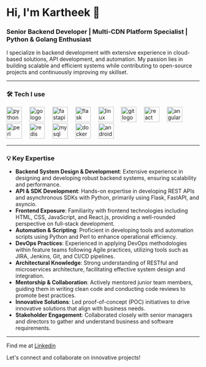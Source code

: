 # Hi, I'm Kartheek 👋

### Senior Backend Developer | Multi-CDN Platform Specialist | Python & Golang Enthusiast

I specialize in backend development with extensive experience in cloud-based solutions, API development, and automation. My passion lies in building scalable and efficient systems while contributing to open-source projects and continuously improving my skillset.

---

### 🛠 **Tech I use**

<div align="left">
  <img src="https://cdn.jsdelivr.net/gh/devicons/devicon/icons/python/python-original.svg" height="40" alt="python logo"  />
  <img width="12" />
  <img src="https://cdn.jsdelivr.net/gh/devicons/devicon/icons/go/go-original.svg" height="40" alt="go logo"  />
  <img width="12" />
  <img src="https://cdn.jsdelivr.net/gh/devicons/devicon/icons/fastapi/fastapi-original.svg" height="40" alt="fastapi logo"  />
  <img width="12" />
  <img src="https://cdn.jsdelivr.net/gh/devicons/devicon/icons/flask/flask-original.svg" height="40" alt="flask logo"  />
  <img width="12" />
  <img src="https://cdn.jsdelivr.net/gh/devicons/devicon/icons/linux/linux-original.svg" height="40" alt="linux logo"  />
  <img width="12" />
  <img src="https://cdn.jsdelivr.net/gh/devicons/devicon/icons/git/git-original.svg" height="40" alt="git logo"  />
  <img width="12" />
  <img src="https://cdn.jsdelivr.net/gh/devicons/devicon/icons/react/react-original.svg" height="40" alt="react logo"  />
  <img width="12" />
  <img src="https://cdn.jsdelivr.net/gh/devicons/devicon/icons/angularjs/angularjs-original.svg" height="40" alt="angularjs logo"  />
  <img width="12" />
  <img src="https://cdn.jsdelivr.net/gh/devicons/devicon/icons/perl/perl-original.svg" height="40" alt="perl logo"  />
  <img width="12" />
  <img src="https://cdn.jsdelivr.net/gh/devicons/devicon/icons/redis/redis-original.svg" height="40" alt="redis logo"  />
  <img width="12" />
  <img src="https://cdn.jsdelivr.net/gh/devicons/devicon/icons/mysql/mysql-original.svg" height="40" alt="mysql logo"  />
  <img width="12" />
  <img src="https://cdn.jsdelivr.net/gh/devicons/devicon/icons/docker/docker-original.svg" height="40" alt="docker logo"  />
  <img width="12" />
  <img src="https://cdn.jsdelivr.net/gh/devicons/devicon/icons/android/android-original.svg" height="40" alt="android logo"  />
</div>

---

### 💡 **Key Expertise**

- **Backend System Design & Development**: Extensive experience in designing and developing robust backend systems, ensuring scalability and performance.
- **API & SDK Development**: Hands-on expertise in developing REST APIs and asynchronous SDKs with Python, primarily using Flask, FastAPI, and asyncio.
- **Frontend Exposure**: Familiarity with frontend technologies including HTML, CSS, JavaScript, and React.js, providing a well-rounded perspective on full-stack development.
- **Automation & Scripting**: Proficient in developing tools and automation scripts using Python and Perl to enhance operational efficiency.
- **DevOps Practices**: Experienced in applying DevOps methodologies within feature teams following Agile practices, utilizing tools such as JIRA, Jenkins, Git, and CI/CD pipelines.
- **Architectural Knowledge**: Strong understanding of RESTful and microservices architecture, facilitating effective system design and integration.
- **Mentorship & Collaboration**: Actively mentored junior team members, guiding them in writing clean code and conducting code reviews to promote best practices.
- **Innovative Solutions**: Led proof-of-concept (POC) initiatives to drive innovative solutions that align with business needs.
- **Stakeholder Engagement**: Collaborated closely with senior managers and directors to gather and understand business and software requirements.

---

Find me at [Linkedin](https://www.linkedin.com/in/karsas/) 

Let's connect and collaborate on innovative projects!
